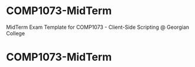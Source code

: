 # COMP1073-MidTerm

MidTerm Exam Template for COMP1073 - Client-Side Scripting @ Georgian College
# COMP1073-MidTerm
